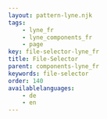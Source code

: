 ```yaml
---
layout: pattern-lyne.njk
tags: 
    - lyne_fr
    - lyne_components_fr
    - page
key: file-selector-lyne_fr
title: File-Selector
parent: components-lyne_fr
keywords: file-selector
order: 140
availablelanguages: 
    - de
    - en
---
```


